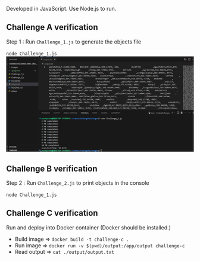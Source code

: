 Developed in JavaScript. Use Node.js to run.

## Challenge A verification
Step 1 : Run `Challenge_1.js` to generate the objects file

`node Challenge_1.js`
![Proof](images/challengeA.png)

## Challenge B verification
Step 2 : Run `Challenge_2.js` to print objects in the console

`node Challenge_1.js`

## Challenge C verification
Run and deploy into Docker container (Docker should be installed.)

* Build image => `docker build -t challenge-c .`
* Run image => `docker run -v $(pwd)/output:/app/output challenge-c`
* Read output => `cat ./output/output.txt`